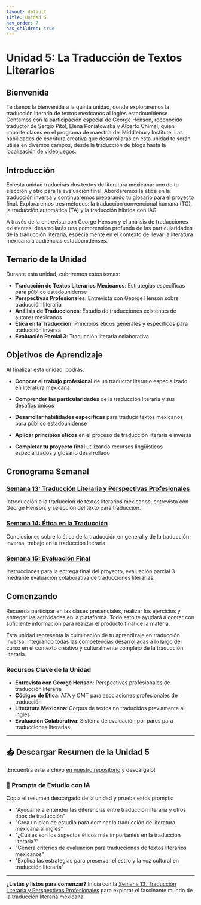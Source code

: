 ```yaml
---
layout: default
title: Unidad 5
nav_order: 7
has_children: true
---
```


# Unidad 5: La Traducción de Textos Literarios

## Bienvenida

Te damos la bienvenida a la quinta unidad, donde exploraremos la traducción literaria de textos mexicanos al inglés estadounidense. Contamos con la participación especial de George Henson, reconocido traductor de Sergio Pitol, Elena Poniatowska y Alberto Chimal, quien imparte clases en el programa de maestría del Middlebury Institute. Las habilidades de escritura creativa que desarrollarás en esta unidad te serán útiles en diversos campos, desde la traducción de blogs hasta la localización de videojuegos.

## Introducción

En esta unidad traducirás dos textos de literatura mexicana: uno de tu elección y otro para la evaluación final. Abordaremos la ética en la traducción inversa y continuaremos preparando tu glosario para el proyecto final. Exploraremos tres métodos: la traducción convencional humana (TC), la traducción automática (TA) y la traducción híbrida con IAG.

A través de la entrevista con George Henson y el análisis de traducciones existentes, desarrollarás una comprensión profunda de las particularidades de la traducción literaria, especialmente en el contexto de llevar la literatura mexicana a audiencias estadounidenses.

## Temario de la Unidad

Durante esta unidad, cubriremos estos temas:

- **Traducción de Textos Literarios Mexicanos**: Estrategias específicas para público estadounidense
- **Perspectivas Profesionales**: Entrevista con George Henson sobre traducción literaria
- **Análisis de Traducciones**: Estudio de traducciones existentes de autores mexicanos
- **Ética en la Traducción**: Principios éticos generales y específicos para traducción inversa
- **Evaluación Parcial 3**: Traducción literaria colaborativa

## Objetivos de Aprendizaje

Al finalizar esta unidad, podrás:

- **Conocer el trabajo profesional** de un traductor literario especializado en literatura mexicana

- **Comprender las particularidades** de la traducción literaria y sus desafíos únicos

- **Desarrollar habilidades específicas** para traducir textos mexicanos para público estadounidense

- **Aplicar principios éticos** en el proceso de traducción literaria e inversa

- **Completar tu proyecto final** utilizando recursos lingüísticos especializados y glosario desarrollado

## Cronograma Semanal

### [Semana 13: Traducción Literaria y Perspectivas Profesionales](semana13/semana13-resumen.md)
Introducción a la traducción de textos literarios mexicanos, entrevista con George Henson, y selección del texto para traducción.

### [Semana 14: Ética en la Traducción](semana14/semana14-resumen.md)
Conclusiones sobre la ética de la traducción en general y de la traducción inversa, trabajo en la traducción literaria.

### [Semana 15: Evaluación Final](semana15/semana15-resumen.md)
Instrucciones para la entrega final del proyecto, evaluación parcial 3 mediante evaluación colaborativa de traducciones literarias.

## Comenzando

Recuerda participar en las clases presenciales, realizar los ejercicios y entregar las actividades en la plataforma. Todo esto te ayudará a contar con suficiente información para realizar el producto final de la materia.

Esta unidad representa la culminación de tu aprendizaje en traducción inversa, integrando todas las competencias desarrolladas a lo largo del curso en el contexto creativo y culturalmente complejo de la traducción literaria.

### Recursos Clave de la Unidad
- **Entrevista con George Henson**: Perspectivas profesionales de traducción literaria
- **Códigos de Ética**: ATA y OMT para asociaciones profesionales de traducción
- **Literatura Mexicana**: Corpus de textos no traducidos previamente al inglés
- **Evaluación Colaborativa**: Sistema de evaluación por pares para traducciones literarias

---

## 📥 Descargar Resumen de la Unidad 5
¡Encuentra este archivo [en nuestro repositorio](https://github.com/alainamb/uic_tr18-trad-inversa-es-en/blob/main/unidad5/unidad5-resumen.md) y descárgalo!

### 🤖 Prompts de Estudio con IA
Copia el resumen descargado de la unidad y prueba estos prompts:
- "Ayúdame a entender las diferencias entre traducción literaria y otros tipos de traducción"
- "Crea un plan de estudio para dominar la traducción de literatura mexicana al inglés"
- "¿Cuáles son los aspectos éticos más importantes en la traducción literaria?"
- "Genera criterios de evaluación para traducciones de textos literarios mexicanos"
- "Explica las estrategias para preservar el estilo y la voz cultural en traducción literaria"

---

**¿Listas y listos para comenzar?** Inicia con la [Semana 13: Traducción Literaria y Perspectivas Profesionales](semana13/semana13-resumen.md) para explorar el fascinante mundo de la traducción literaria mexicana.
